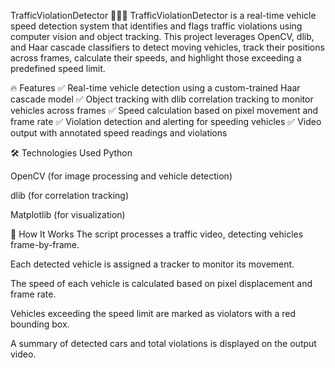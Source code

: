 TrafficViolationDetector 🚗💨🚨
TrafficViolationDetector is a real-time vehicle speed detection system that identifies and flags traffic violations using computer vision and object tracking. This project leverages OpenCV, dlib, and Haar cascade classifiers to detect moving vehicles, track their positions across frames, calculate their speeds, and highlight those exceeding a predefined speed limit.

🔥 Features
✅ Real-time vehicle detection using a custom-trained Haar cascade model
✅ Object tracking with dlib correlation tracking to monitor vehicles across frames
✅ Speed calculation based on pixel movement and frame rate
✅ Violation detection and alerting for speeding vehicles
✅ Video output with annotated speed readings and violations

🛠️ Technologies Used
Python

OpenCV (for image processing and vehicle detection)

dlib (for correlation tracking)

Matplotlib (for visualization)

🚀 How It Works
The script processes a traffic video, detecting vehicles frame-by-frame.

Each detected vehicle is assigned a tracker to monitor its movement.

The speed of each vehicle is calculated based on pixel displacement and frame rate.

Vehicles exceeding the speed limit are marked as violators with a red bounding box.

A summary of detected cars and total violations is displayed on the output video.